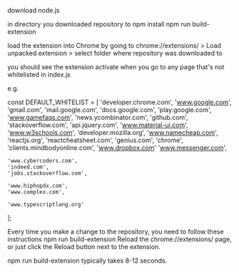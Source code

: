 download node.js

in directory you downloaded repository to
npm install
npm run build-extension

load the extension into Chrome by going to chrome://extensions/ > Load unpacked extension > select folder where repository was downloaded to

you should see the extension activate when you go to any page that's not whitelisted in index.js

e.g.

const DEFAULT_WHITELIST = [
    'developer.chrome.com',
    'www.google.com',
    'gmail.com',
    'mail.google.com',
    'docs.google.com',
    'play.google.com',
    'www.gamefaqs.com',
    'news.ycombinator.com',
    'github.com',
    'stackoverflow.com',
    'api.jquery.com',
    'www.material-ui.com',
    'www.w3schools.com',
    'developer.mozilla.org',
    'www.namecheap.com',
    'reactjs.org',
    'reactcheatsheet.com',
    'genius.com',
    'chrome',
    'clients.mindbodyonline.com',
    'www.dropbox.com'
    'www.messenger.com',

    'www.cybercoders.com',
    'indeed.com',
    'jobs.stackoverflow.com',

    'www.hiphopdx.com',
    'www.complex.com',

    'www.typescriptlang.org'
  ];



Every time you make a change to the repository, you need to follow these instructions
npm run build-extension
Reload the chrome://extensions/ page, or just click the Reload button next to the extension.

npm run build-extension typically takes 8-12 seconds.
